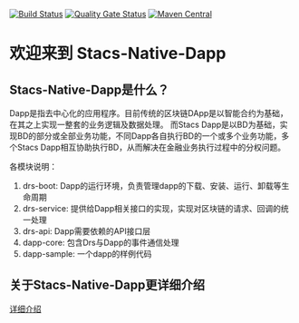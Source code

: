 [![Build Status](https://travis-ci.org/Auroraic/stacs-native-dapp.svg?branch=master)](https://travis-ci.org/Aurorasic/stacs-native-dapp)
[![Quality Gate Status](https://sonarcloud.io/api/project_badges/measure?project=io.stacs.nav:stacs-native-dapp&metric=alert_status)](https://sonarcloud.io/dashboard?id=io.stacs.nav:stacs-native-dapp)
[![Maven Central](https://maven-badges.herokuapp.com/maven-central/io.stacs.nav/stacs-native-dapp/badge.svg?cache=foo)](https://search.maven.org/search?q=g:%22io.stacs.nav%22%20AND%20a:%22stacs-native-dapp%22)
# 欢迎来到 Stacs-Native-Dapp

## Stacs-Native-Dapp是什么？
Dapp是指去中心化的应用程序。目前传统的区块链DApp是以智能合约为基础，在其之上实现一整套的业务逻辑及数据处理。 而Stacs Dapp是以BD为基础，实现BD的部分或全部业务功能，不同Dapp各自执行BD的一个或多个业务功能，多个Stacs Dapp相互协助执行BD，从而解决在金融业务执行过程中的分权问题。
 
各模块说明：
1. drs-boot: Dapp的运行环境，负责管理dapp的下载、安装、运行、卸载等生命周期
2. drs-service: 提供给Dapp相关接口的实现，实现对区块链的请求、回调的统一处理
3. drs-api: Dapp需要依赖的API接口层
4. dapp-core: 包含Drs与Dapp的事件通信处理
5. dapp-sample: 一个dapp的样例代码

## 关于Stacs-Native-Dapp更详细介绍
[详细介绍](https://stacs-native.netlify.com/design/dapp/)
